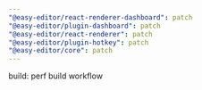 ```yaml
---
"@easy-editor/react-renderer-dashboard": patch
"@easy-editor/plugin-dashboard": patch
"@easy-editor/react-renderer": patch
"@easy-editor/plugin-hotkey": patch
"@easy-editor/core": patch
---
```


build: perf build workflow
